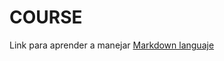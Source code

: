 # COURSE
Link para aprender a manejar [Markdown languaje](https://www.markdownguide.org/basic-syntax/)

